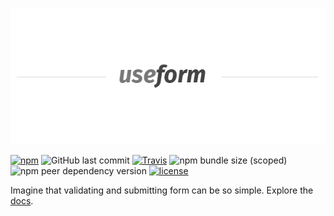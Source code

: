 <p align="center">
<img src="./logo.png">
</p>

[![npm](https://img.shields.io/npm/v/@mc-petry/useform.svg)](https://www.npmjs.com/package/@mc-petry/useform)
![GitHub last commit](https://img.shields.io/github/last-commit/mc-petry/useform)
[![Travis](https://img.shields.io/travis/mc-petry/useform.svg)](https://travis-ci.org/mc-petry/useform)
![npm bundle size (scoped)](https://img.shields.io/bundlephobia/min/@mc-petry/useform)
![npm peer dependency version](https://img.shields.io/npm/dependency-version/@mc-petry/useform/peer/react)
[![license](https://img.shields.io/github/license/mashape/apistatus.svg)](https://opensource.org/licenses/MIT)

Imagine that validating and submitting form can be so simple. Explore the [docs](https://mc-petry.github.io/useform-site/).